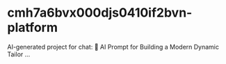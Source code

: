 # cmh7a6bvx000djs0410if2bvn-platform
AI-generated project for chat: 🧵 AI Prompt for Building a Modern Dynamic Tailor ...

